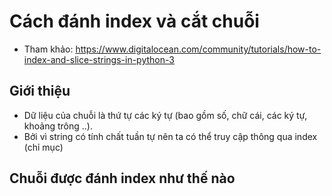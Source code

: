 # Cách đánh index và cắt chuỗi

- Tham khảo: https://www.digitalocean.com/community/tutorials/how-to-index-and-slice-strings-in-python-3

## Giới thiệu
- Dữ liệu của chuỗi là thứ tự các ký tự (bao gồm số, chữ cái, các ký tự, khoảng trông ..).
- Bởi vì string có tính chất tuần tự nên ta có thể truy cập thông qua index (chỉ mục)

## Chuỗi được đánh index như thế nào
